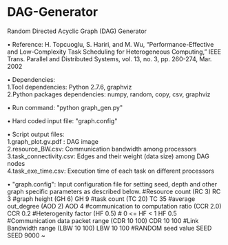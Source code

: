 # DAG-Generator
Random Directed Acyclic Graph (DAG) Generator


• Reference: H. Topcuoglu, S. Hariri, and M. Wu, “Performance-Effective and Low-Complexity Task Scheduling for Heterogeneous   Computing,” IEEE Trans. Parallel and Distributed Systems, vol. 13, no. 3, pp. 260-274, Mar. 2002

• Dependencies:  
	1.Tool  dependencies:  Python  2.7.6,  graphviz  
	2.Python  packages  dependencies:  numpy,  random,  copy,  csv,  graphviz  
	
• Run command:  "python graph_gen.py"

• Hard  coded  input  file: "graph.config" 

• Script  output  files:  
	1.graph_plot.gv.pdf :  DAG  image  
	2.resource_BW.csv:  Communication  bandwidth  among  processors  
	3.task_connectivity.csv: Edges  and  their  weight  (data  size)  among  DAG  nodes  
	4.task_exe_time.csv: Execution  time  of  each  task  on  different  processors 

• "graph.config": Input configuration file for setting seed, depth and other graph specific parameters as described below.
	#Resource count (RC 3)
	RC 3
	#graph height (GH 6) 
	GH 9
	#task count (TC 20)
	TC 35
	#average out_degree (AOD 2)
	AOD 4
	#communication to computation ratio (CCR 2.0)
	CCR 0.2
	#Heterogenity factor (HF 0.5)
	# 0 <= HF < 1
	HF 0.5
	#Communication data packet range (CDR 10 100)
	CDR 10 100
	#Link Bandwidth range (LBW 10 100)
	LBW 10 100
	#RANDOM seed value SEED
	SEED 9000
~           

